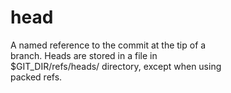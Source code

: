 # head

A named reference to the commit at the tip of a  
branch. Heads are stored in a file in  
$GIT_DIR/refs/heads/ directory, except when using  
packed refs.   
